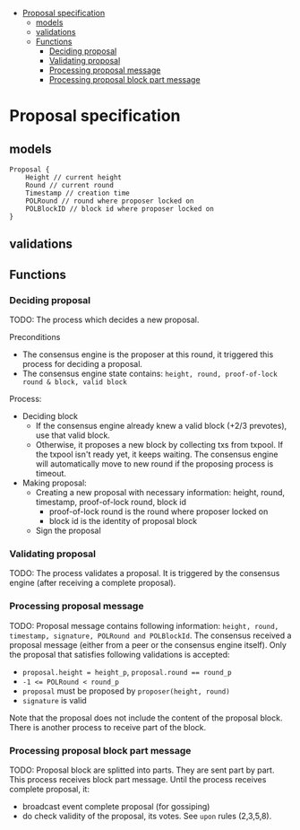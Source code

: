 - [Proposal specification](#proposal-specification)
  - [models](#models)
  - [validations](#validations)
  - [Functions](#functions)
    - [Deciding proposal](#deciding-proposal)
    - [Validating proposal](#validating-proposal)
    - [Processing proposal message](#processing-proposal-message)
    - [Processing proposal block part message](#processing-proposal-block-part-message)

# Proposal specification

## models
```
Proposal {
    Height // current height
    Round // current round
    Timestamp // creation time
    POLRound // round where proposer locked on
    POLBlockID // block id where proposer locked on
}
```
## validations
## Functions
### Deciding proposal
TODO:
The process which decides a new proposal.

Preconditions
- The consensus engine is the proposer at this round, it  triggered this process for deciding a proposal.
- The consensus engine state contains: `height, round, proof-of-lock round & block, valid block` 

Process:
- Deciding block
  - If the consensus engine already knew a valid block (+2/3 prevotes), use that valid block. 
  - Otherwise, it proposes a new block by collecting txs from txpool. If the txpool isn't ready yet, it keeps waiting. The consensus engine will automatically move to new round if the proposing process is timeout.
- Making proposal: 
  - Creating a new proposal with necessary information: height, round, timestamp, proof-of-lock round, block id
    - proof-of-lock round is the round where proposer locked on
    - block id is the identity of proposal block
  - Sign the proposal

### Validating proposal
TODO:
The process validates a proposal. It is triggered by the consensus engine (after receiving a complete proposal). 

### Processing proposal message
TODO:
Proposal message contains following information: `height, round, timestamp, signature, POLRound and POLBlockId`.
The consensus received a proposal message (either from a peer or the consensus engine itself).
Only the proposal that satisfies following validations is accepted:
- `proposal.height = height_p`, `proposal.round == round_p`
- `-1 <= POLRound < round_p`
- `proposal` must be proposed by `proposer(height, round)`
- `signature` is valid

Note that the proposal does not include the content of the proposal block. There is another process to receive part of the block.

### Processing proposal block part message
TODO:
Proposal block are splitted into parts. They are sent part by part. 
This process receives block part message.
Until the process receives complete proposal, it:
- broadcast event complete proposal (for gossiping)
- do check validity of the proposal, its votes. See `upon` rules (2,3,5,8).
